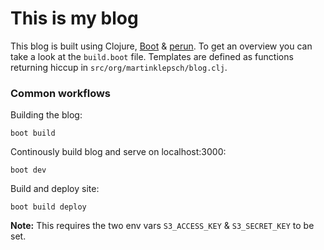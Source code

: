 # This is my blog

This blog is built using Clojure, [Boot][boot-clj] & [perun][perun]. To get an
overview you can take a look at the `build.boot` file. Templates are
defined as functions returning hiccup in `src/org/martinklepsch/blog.clj`.

### Common workflows

Building the blog:
```
boot build
```

Continously build blog and serve on localhost:3000:
```
boot dev
```

Build and deploy site:
```
boot build deploy
```
**Note:** This requires the two env vars `S3_ACCESS_KEY` & `S3_SECRET_KEY` to be set.

[boot-clj]: http://boot-clj.com/
[perun]: https://github.com/hashobject/perun
